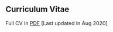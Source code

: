 ## Curriculum Vitae
Full CV in [PDF](https://yuan-cc.github.io/files/CV2__Copy.pdf) [Last updated in Aug 2020]
